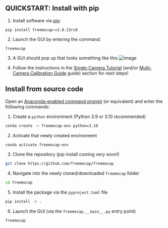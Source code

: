 ## QUICKSTART: Install with pip

1. Install software via [pip](https://pypi.org/project/freemocap/1.0.0rc0/):
```
pip install freemocap~=1.0.13rc0
```

2. Launch the GUI by entering the command:
```
freemocap
```

3. A GUI should pop up that looks something like this
![image](https://user-images.githubusercontent.com/15314521/239695690-90ef7e7b-48f3-4f46-8d4a-5b5bcc3254b3.png)

4. Follow the instructions in the [Single-Camera Tutorial](/getting_started/single_camera_recording/) (and/or [Multi-Camera Calibration Guide](/getting_started/multi_camera_calibration/) guide) section for next steps!


## Install from source code 


Open an [Anaconda-enabled command prompt](https://www.anaconda.org) (or equivalent) and enter the following commands:

1) Create a `python` environment (Python 3.9 or 3.10 recommended) 
```bash
conda create -n freemocap-env python=3.10
```

2) Activate that newly created environment
```bash
conda activate freemocap-env
```
3) Clone the repository (pip install coming very soon!)
```bash
git clone https://github.com/freemocap/freemocap
```

4) Navigate into the newly cloned/downloaded `freemocap` folder
```bash
cd freemocap
```

5) Install the package via the `pyproject.toml` file
```bash
pip install -e .
```

6) Launch the GUI (via the `freemocap.__main__.py` entry point)
```bash
freemocap
```